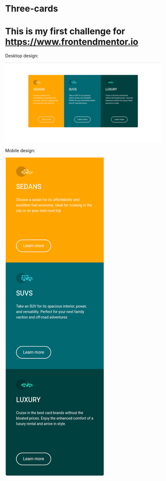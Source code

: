 # Three-cards

# This is my first challenge for https://www.frontendmentor.io

Desktop design:

![alt text](https://raw.githubusercontent.com/MatiasMass/Three-cards/main/screenshots/desktop-design.png "Desktop Design")

Mobile design:

![alt text](https://raw.githubusercontent.com/MatiasMass/Three-cards/main/screenshots/mobile-design.png "Desktop Design")

